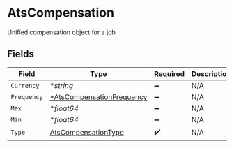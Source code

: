 # AtsCompensation

Unified compensation object for a job


## Fields

| Field                                                                        | Type                                                                         | Required                                                                     | Description                                                                  |
| ---------------------------------------------------------------------------- | ---------------------------------------------------------------------------- | ---------------------------------------------------------------------------- | ---------------------------------------------------------------------------- |
| `Currency`                                                                   | **string*                                                                    | :heavy_minus_sign:                                                           | N/A                                                                          |
| `Frequency`                                                                  | [*AtsCompensationFrequency](../../models/shared/atscompensationfrequency.md) | :heavy_minus_sign:                                                           | N/A                                                                          |
| `Max`                                                                        | **float64*                                                                   | :heavy_minus_sign:                                                           | N/A                                                                          |
| `Min`                                                                        | **float64*                                                                   | :heavy_minus_sign:                                                           | N/A                                                                          |
| `Type`                                                                       | [AtsCompensationType](../../models/shared/atscompensationtype.md)            | :heavy_check_mark:                                                           | N/A                                                                          |